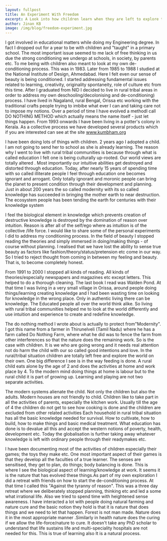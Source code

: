 ```yaml
---
layout: fullpost
title: An Experiment With Freedom
excerpt: A Look into how children learn when they are left to explore their natural playful instincts.
author: Jinan KB
image: /img/blog/freedom-experiment.jpg
---
```


I got involved in educational matters while doing my Engineering degree. In fact I dropped out for a year to be with children and "taught" in a primary school. The most important issue seemed to me lack of free thinking in us due the strong conditioning we undergo at schools, in society, by parents etc. To me being with children also meant to look at my own de-conditioning process. This was in 1983. Later from 1985 to 1988 I studied at the National Institute of Design, Ahmedabad. Here I felt even our sense of beauty is being conditioned. I started addressing fundamental issues related to learning, creativity, originality spontaneity, role of culture etc from this time. After I graduated from NID I decided to live in rural tribal areas in order to address my own deschooling/decolonising and de-conditioning) process. I have lived in Nagaland, rural Bengal, Orissa etc working with the traditional crafts people trying to imbibe what ever I can and taking care not to impose my notions. Over a period of time I have evolved a methodI call DO NOTHING METHOD which actually means the name itself - just let things happen. From 1993 onwards I have been living in a potter's colony in Kerala. As a collective process we have developed several products which if you are interested can see at the site www.kumbham.org

I have been doing lots of things with children. 2 years ago I adopted a child. I am not going to send her to school as she is already learning. The reason why I went to live with rural tribal communities is because through what is called education I felt one is being culturally up-rooted. Our world views are totally altered . Most importantly our intuitive abilities get destroyed and distorted through education. Today, after nearly 15 years of spending time with so called illiterate people I feel through education one becomes ignorant and arrogant. Only totally ignorant and moronic people can bring the planet to present condition through their development and planning. Just in about 200 years the so called modernity with its so called knowledge has succeeded in bringing the mother earth to near destruction. The ecosystem people has been tending the earth for centuries with their knowledge system

I feel the biological element in knowledge which prevents creation of destructive knowledge is destroyed by the domination of reason over intuition. Reason is after all of the self/ego where as intuition is of the collective /life force. I would like to share some of the personal experiments I did to address my conditioning process. In the field of beauty I stopped reading the theories and simply immersed in doing/making things - of course without planning. I realised that we have lost the ability to sense true beauty as factors like fashion/theory/status/pretension etc come in our way. So I tried to reject thought from coming in between my feeling and beauty. That is, to become completely honest.

From 1991 to 2000 I stopped all kinds of reading. All kinds of theories/especially newspapers and magazines etc except letters. This helped to do a thorough cleaning. The last book I read was Walden Pond. At that time I was living in a very small village in Orissa, around people doing things/learning creating knowledge and I had been wasting time on looking for knowledge in the wrong place. Only in authentic living there can be knowledge. The Educated people all over the world think alike. So living with rural tribal communities helped me to look at the world differently and use intuition and experience to create and redefine knowledge.

The do nothing method I wrote about is actually to protect from"Modernity". I got this name from a farmer in Thirunelveli (Tamil Nadu) where he has a farm called Do Nothing Farm, where what he did was to fence the farm from other interferences so that the nature does the remaining work. So is the case with children. It is we who are going wrong and it needs real attention not do harm the child with our so called good intentions and love. In the rural/tribal situation children are totally left free and explore the world on their own. One big difference I see is in the way feeding is done. A rural child eats alone by the age of 2 and does the activities at home and work place by 4. To the modern mind doing things at home is labour but to the rural child it is part of growing up. Learning and playing are not two separate activities.

The modern systems alienate the child. Not only the children but also the adults. Modern houses are not friendly to child. Children like to take part in all the activities of parents, especially the kitchen work. Usually till the age of 4 the children do not get to see how cooking is done and the children are excluded from other related activities Each household in rural tribal situation has all the basic knowledge needed for survival. How to cultivate, how to build, how to make things and basic medical treatment. What education has done is to devalue all this and accept the western notions of poverty, health, development etc. Today the globalisation is further taking away whatever knowledge is left with ordinary people through their readymakes etc.

I have been documenting most of the activities of children especially their games; the toys they make etc. One most important aspect of their games is that they develop all the faculties of a true learner. The senses are sensitised, they get to plan, do things; body balancing is done. This is where I see the biological aspect of learning/knowledge at work. It seems it is the nature that has evolved these things.As part of my own exploration I did a retreat with friends on how to start the de-conditioning process. At that time I called this "Against the tyranny of reason". This was a three day retreat where we deliberately stopped planning, thinking etc and led a some what irrational life. Also we tried to spend time with heightened sense awareness. I have interacted a lot with people doing natural farming and nature cure and the basic notion they hold is that it is nature that does things and we need to let that happen. Forest is not man made. Nature does it in the most appropriate manner .Similarly in health nature does the curing if we allow the life-force/nature to cure. It doesn't take any PhD scholar to understand that life sustains life and multi-speciality hospitals are not needed for this. This is true of learning also It is a natural process.
